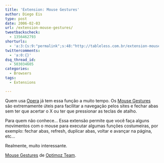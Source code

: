 ```yaml
---
title: 'Extension: Mouse Gestures'
author: Diego Eis
type: post
date: 2006-02-03
url: /extension-mouse-gestures/
tweetbackscheck:
  - 1356462793
shorturls:
  - 'a:3:{s:9:"permalink";s:48:"http://tableless.com.br/extension-mouse-gestures";s:7:"tinyurl";s:26:"http://tinyurl.com/3lkc4vz";s:4:"isgd";s:19:"http://is.gd/sW84bB";}'
twittercomments:
  - 'a:0:{}'
dsq_thread_id:
  - 503034605
categories:
  - Browsers
tags:
  - Extensions

---
```

Quem usa [Opera][1] já tem essa função a muito tempo. Os [Mouse Gestures][2] são extremamente úteis para facilitar a navegação pelos sites e fechar abas sem ter que acertar o X ou ter que pressionar as teclas de atalho.

<!--more-->Para quem não conhece&#8230; Essa extensão permite que você faça alguns movimentos com o mouse para executar algumas funções costumeiras, por exemplo: fechar abas, refresh, duplicar abas, voltar e avançar na página, etc&#8230;


  
Realmente, muito interessante.

[Mouse Gestures][2] de [Optimoz Team][3].

 [1]: http://opera.com/
 [2]: https://addons.mozilla.org/extensions/moreinfo.php?id=39&application=firefox
 [3]: https://addons.mozilla.org/extensions/authorprofiles.php?application=firefox&id=46